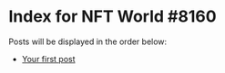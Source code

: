 # Index for NFT World #8160
Posts will be displayed in the order below:

- [Your first post](./001-first.md)

